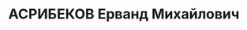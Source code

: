 ---
title: АСРИБЕКОВ Ерванд Михайлович
description: "родился в 1898 - расстрелян 1937, с 1915 член РСДРП, с 03.1917 член\
  \ РСДРП(б) \n  Образование \n    учёба на медицинском факультете Тифлисского частного\
  \ университета \n  1925  окончил 1-й Московский медицинский институт \n  1933 -\
  \ 1934  слушатель Института Красной профессуры \n  Послужной список \n    2 ареста\
  \ \n    секретарь районного комитета КП(б) Грузии (Тифлис) \n  1923 - 1925  ответственный\
  \ секретарь Абхазского областного комитета КП(б) Грузии \n  1925 - 1932  ответственный\
  \ секретарь Тифлисского городского комитета КП(б) Грузии \n  1934 -   начальник\
  \ Политического отдела машинно-тракторной станции (Сталинградский, Саратовский край)\
  \ \n    секретарь Дальне-Восточного краевого комитета ВКП(б) \n    секретарь Владивостокского\
  \ городского комитета ВКП(б) \n    заведующий Агитационно-пропагандистским отделом\
  \ Свердловского областного комитета ВКП(б) \n   - 1937  секретарь Пермского городского\
  \ комитета ВКП(б) (Свердловская область) \n   - 8.1937  заведующий Отделом медицинских\
  \ институтов Народного комиссариата здравоохранения СССР \n  21.08.1937  арестован"
---